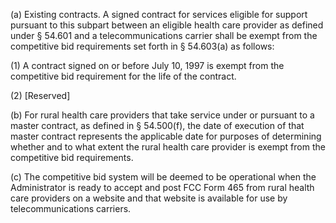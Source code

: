 (a) Existing contracts. A signed contract for services eligible for support pursuant to this subpart between an eligible health care provider as defined under § 54.601 and a telecommunications carrier shall be exempt from the competitive bid requirements set forth in § 54.603(a) as follows:

(1) A contract signed on or before July 10, 1997 is exempt from the competitive bid requirement for the life of the contract.

(2) [Reserved]

(b) For rural health care providers that take service under or pursuant to a master contract, as defined in § 54.500(f), the date of execution of that master contract represents the applicable date for purposes of determining whether and to what extent the rural health care provider is exempt from the competitive bid requirements.

(c) The competitive bid system will be deemed to be operational when the Administrator is ready to accept and post FCC Form 465 from rural health care providers on a website and that website is available for use by telecommunications carriers.

